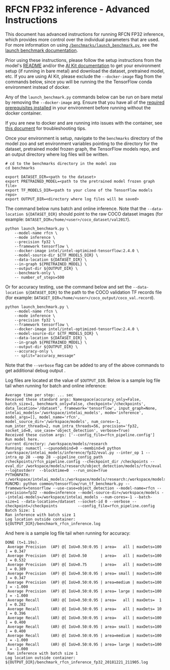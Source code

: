 <!--- 0. Title -->
<!-- This document is auto-generated using markdown fragments and the model-builder -->
<!-- To make changes to this doc, please change the fragments instead of modifying this doc directly -->
# RFCN FP32 inference - Advanced Instructions

<!-- 10. Description -->
This document has advanced instructions for running RFCN FP32
inference, which provides more control over the individual parameters that
are used. For more information on using [`/benchmarks/launch_benchmark.py`](/benchmarks/launch_benchmark.py),
see the [launch benchmark documentation](/docs/general/tensorflow/LaunchBenchmark.md).

Prior using these instructions, please follow the setup instructions from
the model's [README](README.md) and/or the
[AI Kit documentation](/docs/general/tensorflow/AIKit.md) to get your environment
setup (if running in bare metal) and download the dataset, pretrained model, etc.
If you are using AI Kit, please exclude the `--docker-image` flag from the
commands below, since you will be running the the TensorFlow conda environment
instead of docker.

<!-- 55. Docker arg -->
Any of the `launch_benchmark.py` commands below can be run on bare metal by
removing the `--docker-image` arg. Ensure that you have all of the
[required prerequisites installed](README.md#bare-metal) in your environment
before running without the docker container.

If you are new to docker and are running into issues with the container,
see [this document](/docs/general/docker.md) for troubleshooting tips.

<!-- 50. Launch benchmark instructions -->
Once your environment is setup, navigate to the `benchmarks` directory of
the model zoo and set environment variables pointing to the directory for the
dataset, pretrained model frozen graph, the TensorFlow models repo, and an output
directory where log files will be written.

```
# cd to the benchmarks directory in the model zoo
cd benchmarks

export DATASET_DIR=<path to the dataset>
export PRETRAINED_MODEL=<path to the pretrained model frozen graph file>
export TF_MODELS_DIR=<path to your clone of the TensorFlow models repo>
export OUTPUT_DIR=<directory where log files will be saved>
```

The command below runs batch and online inference. Note that the
`--data-location ${DATASET_DIR}` should point to the raw COCO dataset images
(for example: `DATASET_DIR=/home/<user>/coco_dataset/val2017`).
```
python launch_benchmark.py \
    --model-name rfcn \
    --mode inference \
    --precision fp32 \
    --framework tensorflow \
    --docker-image intel/intel-optimized-tensorflow:2.4.0 \
    --model-source-dir ${TF_MODELS_DIR} \
    --data-location ${DATASET_DIR} \
    --in-graph ${PRETRAINED_MODEL} \
    --output-dir ${OUTPUT_DIR} \
    --benchmark-only \
    -- number_of_steps=500
```

Or for accuracy testing, use the command below and set the `--data-location ${DATASET_DIR}`
to the path to the COCO validation TF records file (for example:
`DATASET_DIR=/home/<user>/coco_output/coco_val.record`).
```
python launch_benchmark.py \
    --model-name rfcn \
    --mode inference \
    --precision fp32 \
    --framework tensorflow \
    --docker-image intel/intel-optimized-tensorflow:2.4.0 \
    --model-source-dir ${TF_MODELS_DIR} \
    --data-location ${DATASET_DIR} \
    --in-graph ${PRETRAINED_MODEL} \
    --output-dir ${OUTPUT_DIR} \
    --accuracy-only \
    -- split="accuracy_message"
```

Note that the `--verbose` flag can be added to any of the above commands
to get additional debug output .

Log files are located at the value of `$OUTPUT_DIR`. Below is a sample log
file tail when running for batch and online inference:
```
Average time per step: ... sec
Received these standard args: Namespace(accuracy_only=False, batch_size=1, benchmark_only=False, checkpoint='/checkpoints', data_location='/dataset', framework='tensorflow', input_graph=None, intelai_models='/workspace/intelai_models', mode='inference', model_args=[], model_name='rfcn', model_source_dir='/workspace/models', num_cores=-1, num_inter_threads=2, num_intra_threads=56, precision='fp32, socket_id=0, use_case='object_detection', verbose=True)
Received these custom args: ['--config_file=rfcn_pipeline.config']
Run model here.
current directory: /workspace/models/research
Running: numactl --cpunodebind=0 --membind=0 python /workspace/intelai_models/inference/fp32/eval.py --inter_op 1 --intra_op 28 --omp 28 --pipeline_config_path /checkpoints/rfcn_pipeline.config --checkpoint_dir /checkpoints --eval_dir /workspace/models/research/object_detection/models/rfcn/eval  --logtostderr  --blocktime=0  --run_once=True
PYTHONPATH: :/workspace/intelai_models:/workspace/models/research:/workspace/models/research/slim:/workspace/models
RUNCMD: python common/tensorflow/run_tf_benchmark.py --framework=tensorflow --use-case=object_detection --model-name=rfcn --precision=fp32 --mode=inference --model-source-dir=/workspace/models --intelai-models=/workspace/intelai_models --num-cores=-1 --batch-size=1 --data-location=/dataset --socket-id 0 --verbose --checkpoint=/checkpoints         --config_file=rfcn_pipeline.config
Batch Size: 1
Ran inference with batch size 1
Log location outside container: ${OUTPUT_DIR}/benchmark_rfcn_inference.log
```

And here is a sample log file tail when running for accuracy:
```
DONE (t=1.19s).
 Average Precision  (AP) @[ IoU=0.50:0.95 | area=   all | maxDets=100 ] = 0.347
 Average Precision  (AP) @[ IoU=0.50      | area=   all | maxDets=100 ] = 0.532
 Average Precision  (AP) @[ IoU=0.75      | area=   all | maxDets=100 ] = 0.389
 Average Precision  (AP) @[ IoU=0.50:0.95 | area= small | maxDets=100 ] = 0.347
 Average Precision  (AP) @[ IoU=0.50:0.95 | area=medium | maxDets=100 ] = -1.000
 Average Precision  (AP) @[ IoU=0.50:0.95 | area= large | maxDets=100 ] = -1.000
 Average Recall     (AR) @[ IoU=0.50:0.95 | area=   all | maxDets=  1 ] = 0.282
 Average Recall     (AR) @[ IoU=0.50:0.95 | area=   all | maxDets= 10 ] = 0.396
 Average Recall     (AR) @[ IoU=0.50:0.95 | area=   all | maxDets=100 ] = 0.400
 Average Recall     (AR) @[ IoU=0.50:0.95 | area= small | maxDets=100 ] = 0.400
 Average Recall     (AR) @[ IoU=0.50:0.95 | area=medium | maxDets=100 ] = -1.000
 Average Recall     (AR) @[ IoU=0.50:0.95 | area= large | maxDets=100 ] = -1.000
 Ran inference with batch size 1
Log location outside container: ${OUTPUT_DIR}/benchmark_rfcn_inference_fp32_20181221_211905.log
```

